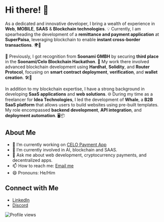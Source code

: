 
# Hi there! 👋

As a dedicated and innovative developer, I bring a wealth of experience in **Web**, **MOBILE**, **SAAS** & **Blockchain technologies**. 💡 Currently, I am spearheading the development of a **remittance and payment application** at **SuperPaisa**, leveraging blockchain to enable **instant cross-border transactions**. 🌍💸

🚀 Previously, I got recognition from **Soonami GMBH** by securing **third place** in the **Soonami/Celo Blockchain Hackathon**. 🏅 My work there involved advanced blockchain development using **Hardhat**, **Solidity**, and **Router Protocol**, focusing on **smart contract deployment**, **verification**, and **wallet creation**. 🛠️🔐

In addition to my blockchain expertise, I have a strong background in developing **SaaS applications** and **web solutions**. 🌐 During my time as a freelancer for **Idea Technologies**, I led the development of **Whale**, a **B2B SaaS platform** that allows users to build websites using pre-built templates. My role encompassed **backend development**, **API integration**, and **deployment automation**. 🖥️📦


## About Me
- 🔭 I’m currently working on [CELO Payment App](https://github.com/shaykhg/CELO_PAYMENTAPP)
- 🌱 I’m currently involved in AI, blockchain and SAAS.
- 💬 Ask me about web development, cryptocurrency payments, and decentralized apps.
- 📫 How to reach me: [Email me](mailto:shaykhg@proton.me)
- 😄 Pronouns: He/Him

## Connect with Me
- [LinkedIn](https://www.linkedin.com/in/shaykhg)
- [Discord](https://discordapp.com/users/shaykhg.)

![Profile views](https://komarev.com/ghpvc/?username=shaykhg)
